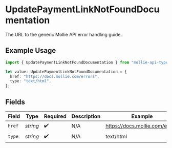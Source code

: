 # UpdatePaymentLinkNotFoundDocumentation

The URL to the generic Mollie API error handling guide.

## Example Usage

```typescript
import { UpdatePaymentLinkNotFoundDocumentation } from "mollie-api-typescript/models/operations";

let value: UpdatePaymentLinkNotFoundDocumentation = {
  href: "https://docs.mollie.com/errors",
  type: "text/html",
};
```

## Fields

| Field                          | Type                           | Required                       | Description                    | Example                        |
| ------------------------------ | ------------------------------ | ------------------------------ | ------------------------------ | ------------------------------ |
| `href`                         | *string*                       | :heavy_check_mark:             | N/A                            | https://docs.mollie.com/errors |
| `type`                         | *string*                       | :heavy_check_mark:             | N/A                            | text/html                      |